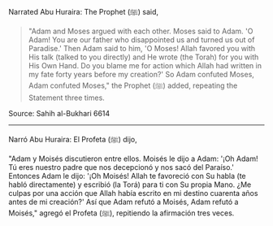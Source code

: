 Narrated Abu Huraira:
The Prophet (ﷺ) said,

> "Adam and Moses argued with each other. Moses said to Adam. 'O Adam! You are our father who disappointed us and turned us out of Paradise.' Then Adam said to him, 'O Moses! Allah favored you with His talk (talked to you directly) and He wrote (the Torah) for you with His Own Hand. Do you blame me for action which Allah had written in my fate forty years before my creation?' So Adam confuted Moses, Adam confuted Moses," the Prophet (ﷺ) added, repeating the Statement three times.

Source: Sahih al-Bukhari 6614

<hr>

Narró Abu Huraira:
El Profeta (ﷺ) dijo,

"Adam y Moisés discutieron entre ellos. Moisés le dijo a Adam: '¡Oh Adam! Tú eres nuestro padre que nos decepcionó y nos sacó del Paraíso.' Entonces Adam le dijo: '¡Oh Moisés! Allah te favoreció con Su habla (te habló directamente) y escribió (la Torá) para ti con Su propia Mano. ¿Me culpas por una acción que Allah había escrito en mi destino cuarenta años antes de mi creación?' Así que Adam refutó a Moisés, Adam refutó a Moisés," agregó el Profeta (ﷺ), repitiendo la afirmación tres veces.